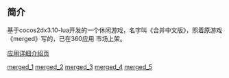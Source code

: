 ## 简介
基于cocos2dx3.10-lua开发的一个休闲游戏，名字叫《合并中文版》，照着原游戏《merged》写的，已在360应用
市场上架。

[应用详细介绍页](http://zhushou.360.cn/detail/index/soft_id/3269134?recrefer=SE_D_%E5%90%88%E5%B9%B6%E4%B8%AD%E6%96%87%E7%89%88)

[merged_1](www.ccyblog.com/images/otherRes/merge_1.png)
[merged_2](www.ccyblog.com/images/otherRes/merge_2.png)
[merged_3](www.ccyblog.com/images/otherRes/merge_3.png)
[merged_4](www.ccyblog.com/images/otherRes/merge_4.png)
[merged_5](www.ccyblog.com/images/otherRes/merge_5.png)
